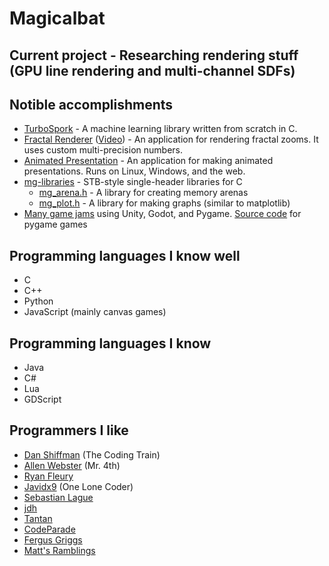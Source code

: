 # Magicalbat

## Current project - Researching rendering stuff (GPU line rendering and multi-channel SDFs) 

## Notible accomplishments
- [TurboSpork](https://github.com/Magicalbat/TurboSpork) - A machine learning library written from scratch in C.
- [Fractal Renderer](https://github.com/Magicalbat/Fractal-Renderer/tree/bigfloat) ([Video](https://www.youtube.com/watch?v=YvSiJ3nrMiQ)) - An application for rendering fractal zooms. It uses custom multi-precision numbers. 
- [Animated Presentation](https://github.com/Magicalbat/Animated-Presentation) - An application for making animated presentations. Runs on Linux, Windows, and the web.
- [mg-libraries](https://github.com/Magicalbat/mg-libraries) - STB-style single-header libraries for C
  - [mg_arena.h](https://github.com/Magicalbat/mg-libraries/blob/main/mg_arena.h) - A library for creating memory arenas
  - [mg_plot.h](https://github.com/Magicalbat/mg-libraries/blob/main/mg_plot.h) - A library for making graphs (similar to matplotlib)
- [Many game jams](https://magicalbat.itch.io/) using Unity, Godot, and Pygame. [Source code](https://github.com/Magicalbat/Pygame-Projects) for pygame games

## Programming languages I know well
- C
- C++
- Python
- JavaScript (mainly canvas games)

## Programming languages I know
- Java
- C#
- Lua
- GDScript

## Programmers I like
- [Dan Shiffman](https://thecodingtrain.com/) (The Coding Train)
- [Allen Webster](https://mr4th.com/index.html) (Mr. 4th)
- [Ryan Fleury](https://www.rfleury.com/)
- [Javidx9](https://www.youtube.com/@javidx9) (One Lone Coder)
- [Sebastian Lague](https://www.youtube.com/@SebastianLague)
- [jdh](https://www.youtube.com/@jdh)
- [Tantan](https://www.youtube.com/@Tantandev)
- [CodeParade](https://www.youtube.com/@CodeParade)
- [Fergus Griggs](https://www.youtube.com/@fbob987)
- [Matt's Ramblings](https://www.youtube.com/@MattsRamblings)

<!---
Magicalbat/Magicalbat is a ✨ special ✨ repository because its `README.md` (this file) appears on your GitHub profile.
You can click the Preview link to take a look at your changes.
--->
